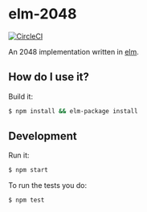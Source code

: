 # elm-2048

[![CircleCI](https://circleci.com/gh/bzf/elm-2048.svg?style=svg&circle-token=695a9d1f163851578834baf7feb2595fb13d1f44)](https://circleci.com/gh/bzf/elm-2048)

An 2048 implementation written in [elm](https://elm-lang.org/).

## How do I use it?

Build it:
```sh
$ npm install && elm-package install
```

## Development

Run it:
```sh
$ npm start
```

To run the tests you do:
```sh
$ npm test
```
